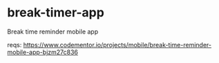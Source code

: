 # break-timer-app
Break time reminder mobile app

reqs: https://www.codementor.io/projects/mobile/break-time-reminder-mobile-app-bjzm27c836
